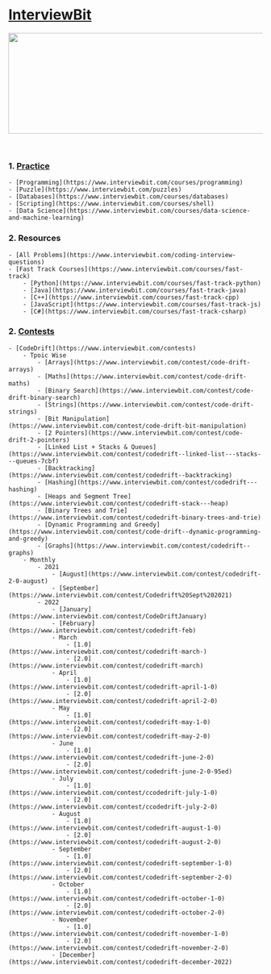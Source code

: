 # [InterviewBit](https://www.interviewbit.com/practice)
<p align="center">
    <img width="1000" height="200" src="https://github.com/AkashSingh3031/The-Complete-FAANG-Preparation/blob/master/images/InterviewBit.png">
</p><br>

### 1. [Practice](https://www.interviewbit.com/practice/)
	- [Programming](https://www.interviewbit.com/courses/programming)
	- [Puzzle](https://www.interviewbit.com/puzzles)
	- [Databases](https://www.interviewbit.com/courses/databases)
	- [Scripting](https://www.interviewbit.com/courses/shell)
	- [Data Science](https://www.interviewbit.com/courses/data-science-and-machine-learning)

### 2. Resources
	- [All Problems](https://www.interviewbit.com/coding-interview-questions)
	- [Fast Track Courses](https://www.interviewbit.com/courses/fast-track)
		- [Python](https://www.interviewbit.com/courses/fast-track-python)
		- [Java](https://www.interviewbit.com/courses/fast-track-java)
		- [C++](https://www.interviewbit.com/courses/fast-track-cpp)
		- [JavaScript](https://www.interviewbit.com/courses/fast-track-js)
		- [C#](https://www.interviewbit.com/courses/fast-track-csharp)

### 2. [Contests](https://www.interviewbit.com/contests)
	- [CodeDrift](https://www.interviewbit.com/contests)
		- Tpoic Wise
			- [Arrays](https://www.interviewbit.com/contest/code-drift-arrays)
			- [Maths](https://www.interviewbit.com/contest/code-drift-maths)
			- [Binary Search](https://www.interviewbit.com/contest/code-drift-binary-search)
			- [Strings](https://www.interviewbit.com/contest/code-drift-strings)
			- [Bit Manipulation](https://www.interviewbit.com/contest/code-drift-bit-manipulation)
			- [2 Pointers](https://www.interviewbit.com/contest/code-drift-2-pointers)
			- [Linked List + Stacks & Queues](https://www.interviewbit.com/contest/codedrift--linked-list---stacks---queues-7cbf)
			- [Backtracking](https://www.interviewbit.com/contest/codedrift--backtracking)
			- [Hashing](https://www.interviewbit.com/contest/codedrift---hashing)
			- [Heaps and Segment Tree](https://www.interviewbit.com/contest/codedrift-stack---heap)
			- [Binary Trees and Trie](https://www.interviewbit.com/contest/codedrift-binary-trees-and-trie)
			- [Dynamic Programming and Greedy](https://www.interviewbit.com/contest/code-drift--dynamic-programming-and-greedy)
			- [Graphs](https://www.interviewbit.com/contest/codedrift--graphs)
		- Monthly
			- 2021
				- [August](https://www.interviewbit.com/contest/codedrift-2-0-august)
				- [September](https://www.interviewbit.com/contest/Codedrift%20Sept%202021)
			- 2022
				- [January](https://www.interviewbit.com/contest/CodeDriftJanuary)
				- [February](https://www.interviewbit.com/contest/codedrift-feb)
				- March
					- [1.0](https://www.interviewbit.com/contest/codedrift-march-)
					- [2.0](https://www.interviewbit.com/contest/codedrift-march)
				- April
					- [1.0](https://www.interviewbit.com/contest/codedrift-april-1-0)
					- [2.0](https://www.interviewbit.com/contest/codedrift-april-2-0)
				- May
					- [1.0](https://www.interviewbit.com/contest/codedrift-may-1-0)
					- [2.0](https://www.interviewbit.com/contest/codedrift-may-2-0)
				- June
					- [1.0](https://www.interviewbit.com/contest/codedrift-june-2-0)
					- [2.0](https://www.interviewbit.com/contest/codedrift-june-2-0-95ed)
				- July
					- [1.0](https://www.interviewbit.com/contest/ccodedrift-july-1-0)
					- [2.0](https://www.interviewbit.com/contest/ccodedrift-july-2-0)
				- August
					- [1.0](https://www.interviewbit.com/contest/codedrift-august-1-0)
					- [2.0](https://www.interviewbit.com/contest/codedrift-august-2-0)
				- September
					- [1.0](https://www.interviewbit.com/contest/codedrift-september-1-0)
					- [2.0](https://www.interviewbit.com/contest/codedrift-september-2-0)
				- October
					- [1.0](https://www.interviewbit.com/contest/codedrift-october-1-0)
					- [2.0](https://www.interviewbit.com/contest/codedrift-october-2-0)
				- November
					- [1.0](https://www.interviewbit.com/contest/codedrift-november-1-0)
					- [2.0](https://www.interviewbit.com/contest/codedrift-november-2-0)
				- [December](https://www.interviewbit.com/contest/codedrift-december-2022)
